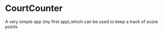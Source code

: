 # CourtCounter
A very simple app (my first app),which can be used to keep a track of score points
   
